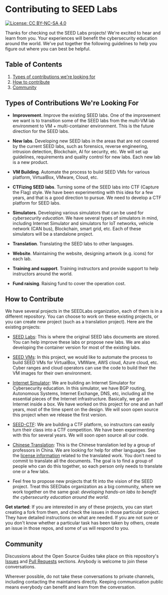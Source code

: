 # Contributing to SEED Labs
[![License: CC BY-NC-SA 4.0](https://img.shields.io/badge/License-CC%20BY--NC--SA%204.0-lightgrey.svg)](https://creativecommons.org/licenses/by-nc-sa/4.0/)

Thanks for checking out the SEED Labs projects! We're excited to hear and learn from you. Your experiences will benefit the cybersecurity education around the world. 
We've put together the following guidelines to help you figure out where you can best be helpful.

## Table of Contents

1. [Types of contributions we're looking for](#types-of-contributions-were-looking-for)
1. [How to contribute](#how-to-contribute)
1. [Community](#community)

## Types of Contributions We're Looking For

- **Improvement**. Improve the existing SEED labs. One of the improvement we want is to transition some of the SEED labs from the multi-VM lab environment to VM + multi-container
environment. This is the future direction for the SEED labs. 

- **New labs**. Developing new SEED labs in the areas that are not covered by the current SEED labs, such as forensics, reverse engineering, intrusion detection, Blockchain, AI for security, etc. We will set up guidelines, requirements and quality control for new labs. Each new lab is a new product. 

- **VM Building**. Automate the process to build SEED VMs for various platform, VirtualBox, VMware, Cloud, etc.
 
- **CTFizing SEED labs**. Turning some of the SEED labs into CTF (Capture the Flag) style. We have been experimenting with this idea for a few years, and that is a good direction to pursue. We need to develop a CTF platform for SEED labs.  

- **Simulators**. Developing various simulators that can be used for 
*cybersecurity education*. We have several types of simulators in mind, including Internet Simulator and simulators for IoT networks, vehicle network (CAN bus), Blockchain, smart grid, etc. Each of these simulators will be a standalone project.

- **Translation**. Translating the SEED labs to other languages.

- **Website**. Maintaining the website, designing artwork (e.g. icons) for each lab.

- **Training and support**. Training instructors and provide support to help instructors around the world.  

- **Fund raising**. Raising fund to cover the operation cost.


## How to Contribute

We have several projects in the SEEDLabs organization, each of them is in
a different repository. You can choose to work on these existing projects, or you can create new project (such as a translation project). Here are the existing projects:

- [SEED Labs](https://github.com/seed-labs/seed-labs): This is where the original SEED labs documents are stored. 
You can help improve these labs or propose new labs. We are also developing the 
container version for most of the existing labs. 

- [SEED VMs](under-construction.md): In this project, we would like to automate the process to
 build SEED VMs for VirtualBox, VMWare, AWS cloud, Azure cloud, etc. 
 Cyber ranges and cloud operators can use the code to build their the VM images
 for their own environment.  
 
 - [Internet Simulator](under-construction.md): We are building an Internet Simulator
 for Cybersecurity education. In this simulator, we have BGP routing, Autonomous Systems,
 Internet Exchange, DNS, etc, including all the essential pieces of the 
 Internet infrastructure. Basically, we got an Internet inside a box. We have worked
 on this project for one and an half years, most of the time spent on the design. We will soon open source this project when we release the first version. 

 - [SEED-CTF](under-construction.md): We are building a CTF platform, so instructors can easily turn their  class into a CTF competition. We have 
 been experimenting with this for several years. We will soon open source all our code. 

 - [Chinese Translation](https://github.com/seed-labs/seedlabs-chinese):
   This is the Chinese translation led by a group of professors in China. 
   We are looking for help for other languages. 
   See the [license information](LICENSE.md) related to the translated work. 
   You don't need to commit to translate all the documents. The goal
   is to find a group of people who can do this together, so each person
   only needs to translate one or a few labs. 


 - Feel free to propose new projects that fit into the vision of the SEED project.
 Treat this SEEDlabs organization as a big community, where we work together 
 on the same goal: *developing hands-on labs to benefit 
 the cybersecurity education around the world*.


**Get started**: If you are interested in any of these projects, you can start
creating a fork from them, and check the issues in those particular project. They have detailed instructions on what are needed. If you are not sure or you don't know whether a particular task has been taken by others, create an issue in those
repos, and some of us will respond to you.


## Community

Discussions about the Open Source Guides take place on 
this repository's [Issues](https://github.com/seed-labs/project-guide/issues) 
and [Pull Requests](https://github.com/seed-labs/project-guide/pulls) sections. 
Anybody is welcome to join these conversations. 

Wherever possible, do not take these conversations to private channels,
including contacting the maintainers directly. Keeping communication public
means everybody can benefit and learn from the conversation.


